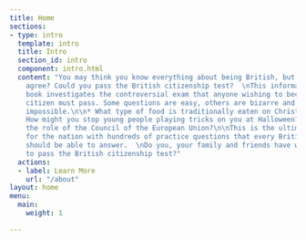 ```yaml
---
title: Home
sections:
- type: intro
  template: intro
  title: Intro
  section_id: intro
  component: intro.html
  content: "You may think you know everything about being British, but would the government
    agree? Could you pass the British citizenship test?  \nThis informative and entertaining
    book investigates the controversial exam that anyone wishing to become a British
    citizen must pass. Some questions are easy, others are bizarre and some are downright
    impossible.\n\n* What type of food is traditionally eaten on Christmas Day?\n*
    How might you stop young people playing tricks on you at Halloween?\n* What is
    the role of the Council of the European Union?\n\nThis is the ultimate quiz book
    for the nation with hundreds of practice questions that every British citizen
    should be able to answer.  \nDo you, your family and friends have what it takes
    to pass the British citizenship test?"
  actions:
  - label: Learn More
    url: "/about"
layout: home
menu:
  main:
    weight: 1

---
```

